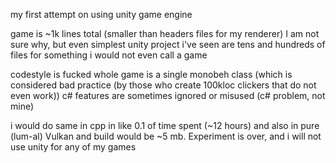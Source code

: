 my first attempt on using unity game engine

game is ~1k lines total (smaller than headers files for my renderer)
I am not sure why, but even simplest unity project i've seen are tens and hundreds of files for something i would not even call a game

codestyle is fucked
whole game is a single monobeh class (which is considered bad practice (by those who create 100kloc clickers that do not even work))
c# features are sometimes ignored or misused (c# problem, not mine)

i would do same in cpp in like 0.1 of time spent (~12 hours) and also in pure (lum-al) Vulkan and build would be ~5 mb. Experiment is over, and i will not use unity for any of my games